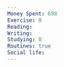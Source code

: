 ```yaml
---
Money Spent: 698
Exercise: 0
Reading: 
Writing: 
Studying: 0
Routines: true
Social life:
---
```




